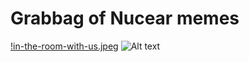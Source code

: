 # Grabbag of Nucear memes

[!in-the-room-with-us.jpeg](descr)
![Alt text](https://in-the-room-with-us.jpeg "a title")
